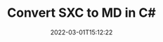 ---
############################# Static ############################
layout: "auto-gen-conversion"
date: 2022-03-01T15:12:22
draft: false
otherformats: csv dif epub fods htm html json mht mhtml ods pdf sxc tex tsv xlam xls xlsb xlsm xlsx xlt xltm xltx xml xps
breadcrumb: SXC to MD in C#

############################# Head ############################
head_title: "SXC to MD Converter in C#"
head_description: "Convert SXC to MD in .NET using a few lines of code. Use the GroupDocs Document Conversion API to convert over 160 file formats."

############################# Header ############################
title: "Convert SXC to MD in C#"
description: "SXC to MD conversion with a few lines of .NET code"
bg_image: "https://cms.admin.containerize.com/templates/aspose/App_Themes/V3/images/bg/header1.png"
bg_overlay: false
button:
    enable: true

############################# SubMenu ############################
submenu:
    enable: true

    left:
        img_alt: "GroupDocs.Conversion for .NET"
        image: "https://cms.admin.containerize.com/templates/groupdocs/images/product-logos/90x90-noborder/groupdocs-conversion-net.png"
        product: "GroupDocs.Conversion"
        platform: ".NET"

    

############################# About ############################
about:
    enable: true
    title: "About GroupDocs.Conversion для .NET API"
    content: |
        [GroupDocs.Conversion for .NET](https://products.groupdocs.com/conversion/net/) can be used to convert Microsoft Word, Excel, PowerPoint, PDF, Visio and other formats. GroupDocs.Conversion is a standalone API that is suitable for back-end and internal systems where high performance is required. It does not depend on any software such as Microsoft or Open Office.
    

overview:
    enable: true
    content: |
        Convert your SXC files to MD in .NET easily. You can use just a couple of C# code lines in any platform of your choice like - Windows, Linux, macOS.
        You can try SXC to MD conversion for free and evaluate conversion results quality.
        Along with simple file conversion scenarios you can try more advanced options for loading source SXC file and for saving output MD result. 
        
        For example, for the source SXC file you may use the following load options:

        * auto-detect file format;
        * specify password for protected files (if file format supports it);
        * replace missing fonts to preserve document appearance.
        
        There are also advanced convert options for the MD file:

        * convert specific document page or page range;
        * add a watermark to the converted MD file.

        Once conversion is completed you can save your MD file to the local file path or any third-party storage like FTP, Amazon S3, Google Drive, Dropbox etc.
        Please note - to convert SXC to MD there is no need for any additional software installed - like MS Office, Open Office, Adobe Acrobat Reader etc. 


############################# Steps ############################
steps:
    enable: true
    title_left: "Steps to convert SXC to MD in C#"
    content_left: |
        [GroupDocs.Conversion](https://products.groupdocs.com/conversion/net/) makes it easy for developers to convert a SXC file to MD with a few lines of code.

        * Create an instance of the Converter class and provide the file SXC with the full path
        * Create and set ConvertOptions for MD type.
        * Call the Converter.Convert method and pass the full path and format (MD) as a parameter
        
    title_right: "System Requirements"
    content_right: |
        Basic conversion with GroupDocs.Conversion for .NET can be done in just a few simple steps. Our APIs are supported on all major platforms and operating systems. Before executing the code below, make sure you have the following prerequisites installed on your system.

        * Operating systems: Microsoft Windows, Linux, MacOS
        * Development environments: Microsoft Visual Studio, Xamarin, MonoDevelop
        * Frameworks: .NET Framework, .NET Standard, .NET Core, Mono
        * Get the latest GroupDocs.Conversion for .NET from [Nuget](https://www.nuget.org/packages/groupdocs.conversion)
        
    code: |
        ```cs
        // Load SXC file
        var converter = new GroupDocs.Conversion.Converter("template.sxc");
        // Set conversion parameters for MD format
        var convertOptions = converter.GetPossibleConversions()["md"].ConvertOptions;
        // Convert to MD format
        converter.Convert("output.md", convertOptions);        
        ```
        
demos:
    enable: true
    title: "SXC to MD Live Demo"
    content: |
       Convert SXC to MD now by visiting the [GroupDocs.Conversion App](https://products.groupdocs.app/conversion/family) website. Online demo has the following advantages
          

more_formats:
    enable: true
    title: "Other supported transformations SXC"
    content: "You can also convert SXC to many other file formats. Please see the list below."
       
       
back_to_top:
    enable: true
---